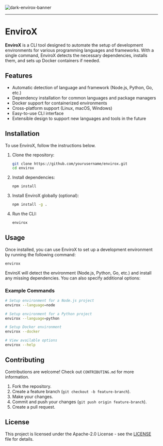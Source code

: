 
![dark-envirox-banner](https://github.com/user-attachments/assets/bd112233-5b48-4767-ae18-d519897f178e)

---

# EnviroX

**EnviroX** is a CLI tool designed to automate the setup of development environments for various programming languages and frameworks. With a single command, EnviroX detects the necessary dependencies, installs them, and sets up Docker containers if needed.

## Features

- Automatic detection of language and framework (Node.js, Python, Go, etc.)
- Dependency installation for common languages and package managers
- Docker support for containerized environments
- Cross-platform support (Linux, macOS, Windows)
- Easy-to-use CLI interface
- Extensible design to support new languages and tools in the future

## Installation

To use EnviroX, follow the instructions below.

1. Clone the repository:
   ```bash
   git clone https://github.com/yourusername/envirox.git
   cd envirox
   ```

2. Install dependencies:
   ```bash
   npm install
   ```

3. Install EnviroX globally (optional):
   ```bash
   npm install -g .
   ```

4. Run the CLI:
   ```bash
   envirox
   ```

## Usage

Once installed, you can use EnviroX to set up a development environment by running the following command:

```bash
envirox
```

EnviroX will detect the environment (Node.js, Python, Go, etc.) and install any missing dependencies. You can also specify additional options:

### Example Commands

```bash
# Setup environment for a Node.js project
envirox --language=node

# Setup environment for a Python project
envirox --language=python

# Setup Docker environment
envirox --docker

# View available options
envirox --help
```

## Contributing

Contributions are welcome! Check out `CONTRIBUTING.md` for more information.

1. Fork the repository.
2. Create a feature branch (`git checkout -b feature-branch`).
3. Make your changes.
4. Commit and push your changes (`git push origin feature-branch`).
5. Create a pull request.

## License

This project is licensed under the Apache-2.0 License - see the [LICENSE](LICENSE) file for details.
